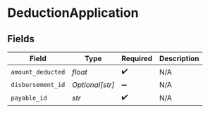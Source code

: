 # DeductionApplication


## Fields

| Field              | Type               | Required           | Description        |
| ------------------ | ------------------ | ------------------ | ------------------ |
| `amount_deducted`  | *float*            | :heavy_check_mark: | N/A                |
| `disbursement_id`  | *Optional[str]*    | :heavy_minus_sign: | N/A                |
| `payable_id`       | *str*              | :heavy_check_mark: | N/A                |